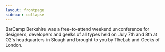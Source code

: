 ```yaml
---
layout: frontpage
sidebar: collapse
---
```


BarCamp Berkshire was a free-to-attend weekend unconference for designers, developers and geeks of all types held on July 7th and 8th at O2's headquarters in Slough and brought to you by TheLab and Geeks of London.